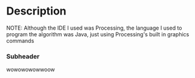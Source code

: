 # Description
NOTE: Although the IDE I used was Processing, the language I used to program the algorithm was Java, just using Processing's built in graphics commands

### Subheader
 wowowowowwoow
